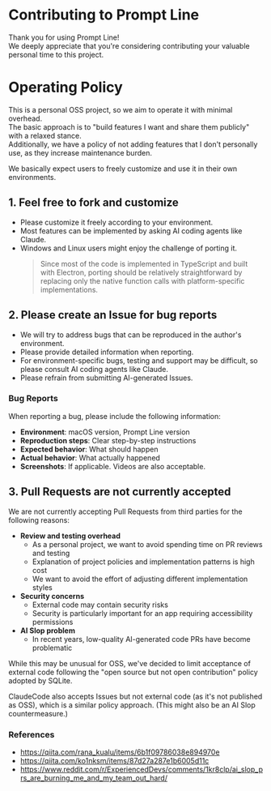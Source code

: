 # Contributing to Prompt Line
Thank you for using Prompt Line!<br>
We deeply appreciate that you're considering contributing your valuable personal time to this project.

# Operating Policy
This is a personal OSS project, so we aim to operate it with minimal overhead.<br>
The basic approach is to "build features I want and share them publicly" with a relaxed stance.<br>
Additionally, we have a policy of not adding features that I don't personally use, as they increase maintenance burden.

We basically expect users to freely customize and use it in their own environments.

## 1. Feel free to fork and customize
* Please customize it freely according to your environment.
* Most features can be implemented by asking AI coding agents like Claude.
* Windows and Linux users might enjoy the challenge of porting it.
  > Since most of the code is implemented in TypeScript and built with Electron, porting should be relatively straightforward by replacing only the native function calls with platform-specific implementations.

## 2. Please create an Issue for bug reports
* We will try to address bugs that can be reproduced in the author's environment.
* Please provide detailed information when reporting.
* For environment-specific bugs, testing and support may be difficult, so please consult AI coding agents like Claude.
* Please refrain from submitting AI-generated Issues.

### Bug Reports

When reporting a bug, please include the following information:
* **Environment**: macOS version, Prompt Line version
* **Reproduction steps**: Clear step-by-step instructions
* **Expected behavior**: What should happen
* **Actual behavior**: What actually happened
* **Screenshots**: If applicable. Videos are also acceptable.

## 3. Pull Requests are not currently accepted
We are not currently accepting Pull Requests from third parties for the following reasons:
* **Review and testing overhead**
  * As a personal project, we want to avoid spending time on PR reviews and testing
  * Explanation of project policies and implementation patterns is high cost
  * We want to avoid the effort of adjusting different implementation styles
* **Security concerns**
  * External code may contain security risks
  * Security is particularly important for an app requiring accessibility permissions
* **AI Slop problem**
  * In recent years, low-quality AI-generated code PRs have become problematic

While this may be unusual for OSS, we've decided to limit acceptance of external code following the "open source but not open contribution" policy adopted by SQLite.

ClaudeCode also accepts Issues but not external code (as it's not published as OSS), which is a similar policy approach. (This might also be an AI Slop countermeasure.)

### References
* https://qiita.com/rana_kualu/items/6b1f09786038e894970e
* https://qiita.com/ko1nksm/items/87d27a287e1b6005d11c
* https://www.reddit.com/r/ExperiencedDevs/comments/1kr8clp/ai_slop_prs_are_burning_me_and_my_team_out_hard/